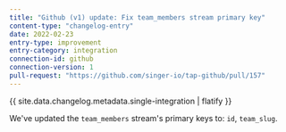 ```yaml
---
title: "Github (v1) update: Fix team_members stream primary key"
content-type: "changelog-entry"
date: 2022-02-23
entry-type: improvement
entry-category: integration
connection-id: github
connection-version: 1
pull-request: "https://github.com/singer-io/tap-github/pull/157"
---
```

{{ site.data.changelog.metadata.single-integration | flatify }}

We've updated the `team_members` stream's primary keys to: `id`, `team_slug`.